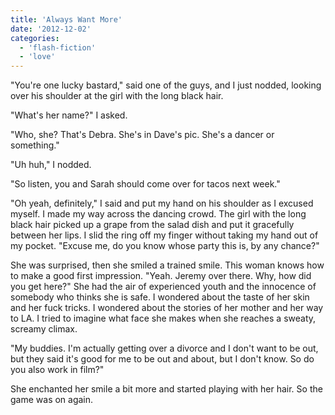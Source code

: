 ```yaml
---
title: 'Always Want More'
date: '2012-12-02'
categories:
  - 'flash-fiction'
  - 'love'
---
```


"You're one lucky bastard," said one of the guys, and I just nodded, looking
over his shoulder at the girl with the long black hair.

<!-- truncate -->


"What's her name?" I asked.

"Who, she? That's Debra. She's in Dave's pic. She's a dancer or something."

"Uh huh," I nodded.

"So listen, you and Sarah should come over for tacos next week."

"Oh yeah, definitely," I said and put my hand on his shoulder as I excused
myself. I made my way across the dancing crowd. The girl with the long black
hair picked up a grape from the salad dish and put it gracefully between her
lips. I slid the ring off my finger without taking my hand out of my pocket.
"Excuse me, do you know whose party this is, by any chance?"

She was surprised, then she smiled a trained smile. This woman knows how to make
a good first impression. "Yeah. Jeremy over there. Why, how did you get here?"
She had the air of experienced youth and the innocence of somebody who thinks
she is safe. I wondered about the taste of her skin and her fuck tricks. I
wondered about the stories of her mother and her way to LA. I tried to imagine
what face she makes when she reaches a sweaty, screamy climax.

"My buddies. I'm actually getting over a divorce and I don't want to be out, but
they said it's good for me to be out and about, but I don't know. So do you also
work in film?"

She enchanted her smile a bit more and started playing with her hair. So the
game was on again.
